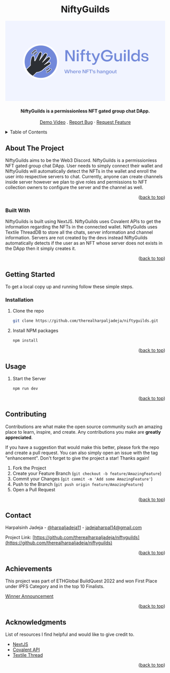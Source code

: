 <div id="top"></div>
<h1 align="middle">NiftyGuilds</h1>

<p align="center">
  <img src="public/cover.png" />
</p>

<h4 align="middle"> NiftyGuilds is a permissionless NFT gated group chat DApp.</h4>
<p align="middle">
<a href="https://www.youtube.com/watch?v=e1P4UkhLc0A">Demo Video</a>
.
<a href="https://github.com/therealharpaljadeja/daome-celo-dapp/issues">Report Bug</a>
·
<a href="https://github.com/therealharpaljadeja/daome-celo-dapp/issues">Request Feature</a>    
</p>

<details>
  <summary>Table of Contents</summary>
  <ol>
    <li>
      <a href="#about-the-project">About The Project</a>
      <ul>
        <li><a href="#built-with">Built With</a></li>
      </ul>
    </li>
    <li>
      <a href="#getting-started">Getting Started</a>
      <ul>
        <li><a href="#installation">Installation</a></li>
      </ul>
    </li>
    <li><a href="#usage">Usage</a></li>
    <li><a href="#contributing">Contributing</a></li>
    <li><a href="#contact">Contact</a></li>
    <li><a href="#achievements">Achievements</a></li>
    <li><a href="#acknowledgments">Acknowledgments</a></li>
  </ol>
</details>

## About The Project

NiftyGuilds aims to be the Web3 Discord. NiftyGuilds is a permissionless NFT gated group chat DApp. User needs to simply connect their wallet and NiftyGuilds will automatically detect the NFTs in the wallet and enroll the user into respective servers to chat. Currently, anyone can create channels inside server however we plan to give roles and permissions to NFT collection owners to configure the server and the channel as well.

<p align="right">(<a href="#top">back to top</a>)</p>

### Built With

NiftyGuilds is built using NextJS. NiftyGuilds uses Covalent APIs to get the information regarding the NFTs in the connected wallet. NiftyGuilds uses Textile ThreadDB to store all the chats, server information and channel information. Servers are not created by the devs instead NiftyGuilds automatically detects if the user as an NFT whose server does not exists in the DApp then it simply creates it.

<p align="right">(<a href="#top">back to top</a>)</p>

## Getting Started

To get a local copy up and running follow these simple steps.

### Installation

1. Clone the repo

    ```sh
    git clone https://github.com/therealharpaljadeja/niftyguilds.git
    ```

2. Install NPM packages

    ```sh
    npm install
    ```

<p align="right">(<a href="#top">back to top</a>)</p>

<!-- USAGE EXAMPLES -->

## Usage

1. Start the Server

    ```sh
    npm run dev
    ```

<p align="right">(<a href="#top">back to top</a>)</p>

## Contributing

Contributions are what make the open source community such an amazing place to learn, inspire, and create. Any contributions you make are **greatly appreciated**.

If you have a suggestion that would make this better, please fork the repo and create a pull request. You can also simply open an issue with the tag "enhancement".
Don't forget to give the project a star! Thanks again!

1. Fork the Project
2. Create your Feature Branch (`git checkout -b feature/AmazingFeature`)
3. Commit your Changes (`git commit -m 'Add some AmazingFeature'`)
4. Push to the Branch (`git push origin feature/AmazingFeature`)
5. Open a Pull Request

<p align="right">(<a href="#top">back to top</a>)</p>

## Contact

Harpalsinh Jadeja - [@harpaljadeja11](https://twitter.com/harpaljadeja11) - jadejaharpal14@gmail.com

Project Link: [https://github.com/therealharpaljadeja/niftyguilds](https://github.com/therealharpaljadeja/niftyguilds)

<p align="right">(<a href="#top">back to top</a>)</p>

## Achievements

This project was part of ETHGlobal BuildQuest 2022 and won First Place under IPFS Category and in the top 10 Finalists.

[Winner Announcement](https://showcase.ethglobal.com/buildquest/niftyguilds-j058z)

<p align="right">(<a href="#top">back to top</a>)</p>

## Acknowledgments

List of resources I find helpful and would like to give credit to.

- [NextJS](https://nextjs.org/)
- [Covalent API](https://www.covalenthq.com/docs/api/#/0/0/USD/1)
- [Textile Thread](https://docs.textile.io/threads/)

<p align="right">(<a href="#top">back to top</a>)</p>
